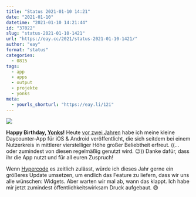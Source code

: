 ```yaml
---
title: "Status 2021-01-10 14:21"
date: "2021-01-10"
datetime: "2021-01-10 14:21:44"
id: "37022"
slug: "status-2021-01-10-1421"
url: "https://eay.cc/2021/status-2021-01-10-1421/"
author: "eay"
format: "status"
categories:
  - 0815
tags:
  - app
  - apps
  - output
  - projekte
  - yonks
meta:
  - yourls_shorturl: "https://eay.li/12i"
---
```


![](https://eay.cc/uploads/2021/2-years-of-yonks.png)

**Happy Birthday, [Yonks](https://yonks.app/)!** Heute [vor zwei Jahren](https://eay.cc/2019/introducing-yonks/) habe ich meine kleine Daycounter-App für iOS & Android veröffentlicht, die sich seitdem bei einem Nutzerkreis in mittlerer vierstelliger Höhe großer Beliebtheit erfreut. ((... oder zumindest von diesen regelmäßig genutzt wird. 😉)) Danke dafür, dass ihr die App nutzt und für all euren Zuspruch!

Wenn [Hypercode](https://hypercode.de/) es zeitlich zulässt, würde ich dieses Jahr gerne ein größeres Update umsetzen, um endlich das Feature zu liefern, dass wir uns alle wünschen: Widgets. Aber warten wir mal ab, wann das klappt. Ich habe mir jetzt zumindest öffentlichkeitswirksam Druck aufgebaut. 😅

